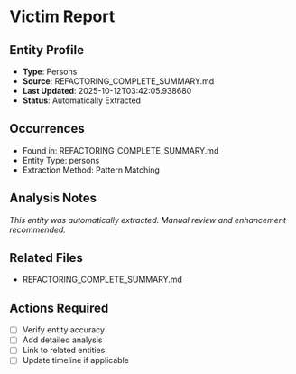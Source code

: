# Victim Report

## Entity Profile
- **Type**: Persons
- **Source**: REFACTORING_COMPLETE_SUMMARY.md
- **Last Updated**: 2025-10-12T03:42:05.938680
- **Status**: Automatically Extracted

## Occurrences
- Found in: REFACTORING_COMPLETE_SUMMARY.md
- Entity Type: persons
- Extraction Method: Pattern Matching

## Analysis Notes
*This entity was automatically extracted. Manual review and enhancement recommended.*

## Related Files
- REFACTORING_COMPLETE_SUMMARY.md

## Actions Required
- [ ] Verify entity accuracy
- [ ] Add detailed analysis
- [ ] Link to related entities
- [ ] Update timeline if applicable
